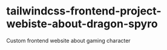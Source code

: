 # tailwindcss-frontend-project-webiste-about-dragon-spyro
Custom frontend website about gaming character
